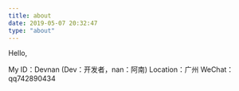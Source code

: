 ```yaml
---
title: about
date: 2019-05-07 20:32:47
type: "about"
---
```


Hello,

My ID：Devnan (Dev：开发者，nan：阿南)
Location：广州
WeChat：qq742890434






